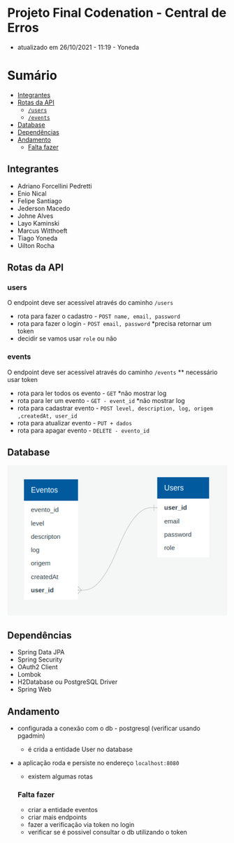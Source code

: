 # Projeto Final Codenation - Central de Erros
  - atualizado em 26/10/2021 - 11:19 - Yoneda
# Sumário

- [Integrantes](#integrantes)
- [Rotas da API](#rotas-da-api)   
  - [`/users`](#users)
  - [`/events`](#events)
- [Database](#database)
- [Dependências](#dependências)
- [Andamento](#andamento)
  - [Falta fazer](#falta-fazer)

## Integrantes
  - Adriano Forcellini Pedretti
  - Enio Nical
  - Felipe Santiago
  - Jederson Macedo
  - Johne Alves
  - Layo Kaminski
  - Marcus Witthoeft
  - Tiago Yoneda
  - Uilton Rocha

## Rotas da API

### users
  O endpoint deve ser acessível através do caminho `/users`
  - rota para fazer o cadastro - `POST name, email, password` 
  - rota para fazer o login - `POST email, password` *precisa retornar um token
  - decidir se vamos usar `role` ou não
  
### events 
  O endpoint deve ser acessível através do caminho `/events`
  ** necessário usar token
  - rota para ler todos os evento - `GET` *não mostrar log
  - rota para ler um evento - `GET - event_id` *não mostrar log
  - rota para cadastrar evento - `POST level, description, log, origem ,createdAt, user_id`
  - rota para atualizar evento - `PUT + dados`
  - rota para apagar evento - `DELETE - evento_id`

## Database 
![Esquema de database](./public/schema_database.png)

## Dependências
  - Spring Data JPA
  - Spring Security
  - OAuth2 Client
  - Lombok
  - H2Database ou PostgreSQL Driver
  - Spring Web

## Andamento
  - configurada a conexão com o db - postgresql (verificar usando pgadmin)
    - é crida a entidade User no database
  - a aplicação roda e persiste no endereço `localhost:8080`
    - existem algumas rotas

    ### Falta fazer
    - criar a entidade eventos
    - criar mais endpoints
    - fazer a verificação via token no login
    - verificar se é possivel consultar o db utilizando o token
